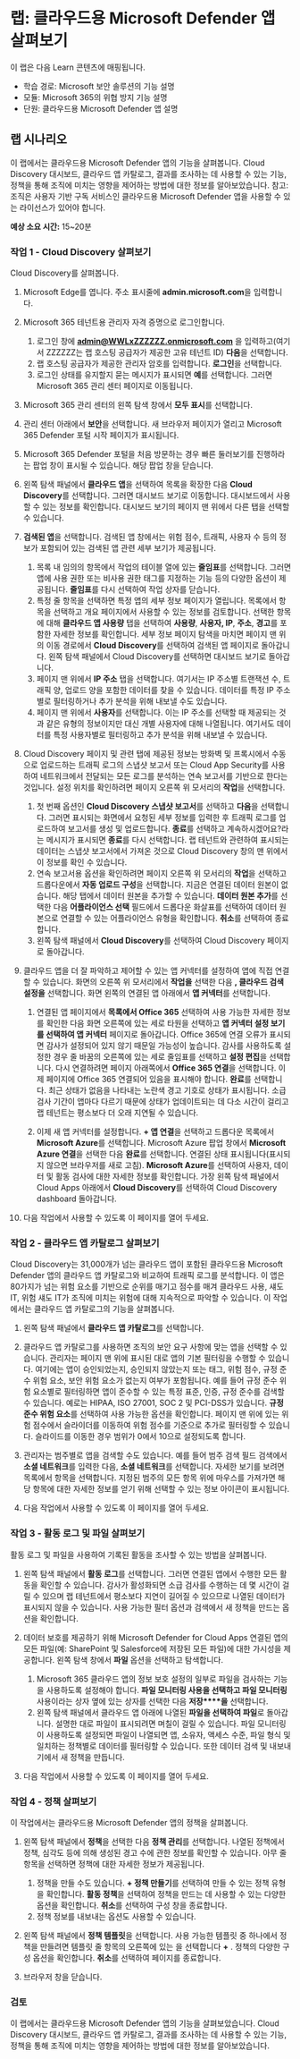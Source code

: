 <!---
---
랩: 제목: ‘클라우드용 Microsoft Defender 앱 탐색하기’ 모듈: ‘학습 경로: Microsoft 보안 솔루션의 기능 설명, 모듈 4: Microsoft 365의 위협 방지 기능 설명, 단원 5: 클라우드용 Microsoft Defender 앱 설명’
---
--->

# 랩: 클라우드용 Microsoft Defender 앱 살펴보기

이 랩은 다음 Learn 콘텐츠에 매핑됩니다.

- 학습 경로: Microsoft 보안 솔루션의 기능 설명
- 모듈: Microsoft 365의 위협 방지 기능 설명
- 단원: 클라우드용 Microsoft Defender 앱 설명

## 랩 시나리오

이 랩에서는 클라우드용 Microsoft Defender 앱의 기능을 살펴봅니다.  Cloud Discovery 대시보드, 클라우드 앱 카탈로그, 결과를 조사하는 데 사용할 수 있는 기능, 정책을 통해 조직에 미치는 영향을 제어하는 방법에 대한 정보를 알아보았습니다. 참고: 조직은 사용자 기반 구독 서비스인 클라우드용 Microsoft Defender 앱을 사용할 수 있는 라이선스가 있어야 합니다.

**예상 소요 시간:** 15~20분

### 작업 1 - Cloud Discovery 살펴보기

Cloud Discovery를 살펴봅니다.

1. Microsoft Edge를 엽니다. 주소 표시줄에 **admin.microsoft.com**을 입력합니다.

1. Microsoft 365 테넌트용 관리자 자격 증명으로 로그인합니다.
    1. 로그인 창에 **admin@WWLxZZZZZZ.onmicrosoft.com** 을 입력하고(여기서 ZZZZZZ는 랩 호스팅 공급자가 제공한 고유 테넌트 ID) **다음**을 선택합니다.
    1. 랩 호스팅 공급자가 제공한 관리자 암호를 입력합니다. **로그인**을 선택합니다.
    1. 로그인 상태를 유지할지 묻는 메시지가 표시되면 **예**를 선택합니다. 그러면 Microsoft 365 관리 센터 페이지로 이동됩니다.

1. Microsoft 365 관리 센터의 왼쪽 탐색 창에서 **모두 표시**를 선택합니다.

1. 관리 센터 아래에서 **보안**을 선택합니다.  새 브라우저 페이지가 열리고 Microsoft 365 Defender 포털 시작 페이지가 표시됩니다.  

1. Microsoft 365 Defender 포털을 처음 방문하는 경우 빠른 둘러보기를 진행하라는 팝업 창이 표시될 수 있습니다.  해당 팝업 창을 닫습니다.

1. 왼쪽 탐색 패널에서 **클라우드 앱**을 선택하여 목록을 확장한 다음 **Cloud Discovery**를 선택합니다. 그러면 대시보드 보기로 이동합니다.  대시보드에서 사용할 수 있는 정보를 확인합니다. 대시보드 보기의 페이지 맨 위에서 다른 탭을 선택할 수 있습니다.  

1. **검색된 앱**을 선택합니다. 검색된 앱 창에서는 위험 점수, 트래픽, 사용자 수 등의 정보가 포함되어 있는 검색된 앱 관련 세부 보기가 제공됩니다.
    1. 목록 내 임의의 항목에서 작업의 테이블 열에 있는 **줄임표**를 선택합니다.  그러면 앱에 사용 권한 또는 비사용 권한 태그를 지정하는 기능 등의 다양한 옵션이 제공됩니다.  **줄임표**를 다시 선택하여 작업 상자를 닫습니다.
    1. 특정 줄 항목을 선택하면 특정 앱의 세부 정보 페이지가 열립니다.  목록에서 항목을 선택하고 개요 페이지에서 사용할 수 있는 정보를 검토합니다.  선택한 항목에 대해 **클라우드 앱 사용량** 탭을 선택하여 **사용량**, **사용자, IP**, **주소**, **경고**를 포함한 자세한 정보를 확인합니다. 세부 정보 페이지 탐색을 마치면 페이지 맨 위의 이동 경로에서 **Cloud Discovery**를 선택하여 검색된 앱 페이지로 돌아갑니다.  왼쪽 탐색 패널에서 Cloud Discovery를 선택하면 대시보드 보기로 돌아갑니다.
    1. 페이지 맨 위에서 **IP 주소** 탭을 선택합니다. 여기서는 IP 주소별 트랜잭션 수, 트래픽 양, 업로드 양을 포함한 데이터를 찾을 수 있습니다.  데이터를 특정 IP 주소별로 필터링하거나 추가 분석을 위해 내보낼 수도 있습니다.
    1. 페이지 맨 위에서 **사용자**를 선택합니다.  이는 IP 주소를 선택할 때 제공되는 것과 같은 유형의 정보이지만 대신 개별 사용자에 대해 나열됩니다.  여기서도 데이터를 특정 사용자별로 필터링하고 추가 분석을 위해 내보낼 수 있습니다.

1. Cloud Discovery 페이지 및 관련 탭에 제공된 정보는 방화벽 및 프록시에서 수동으로 업로드하는 트래픽 로그의 스냅샷 보고서 또는 Cloud App Security를 사용하여 네트워크에서 전달되는 모든 로그를 분석하는 연속 보고서를 기반으로 한다는 것입니다.  설정 위치를 확인하려면 페이지 오른쪽 위 모서리의 **작업**을 선택합니다.
    1. 첫 번째 옵션인 **Cloud Discovery 스냅샷 보고서**를 선택하고 **다음**을 선택합니다. 그러면 표시되는 화면에서 요청된 세부 정보를 입력한 후 트래픽 로그를 업로드하여 보고서를 생성 및 업로드합니다.  **종료**를 선택하고 계속하시겠어요?라는 메시지가 표시되면 **종료**를 다시 선택합니다.  랩 테넌트와 관련하여 표시되는 데이터는 스냅샷 보고서에서 가져온 것으로 Cloud Discovery 창의 맨 위에서 이 정보를 확인 수 있습니다.
    1. 연속 보고서용 옵션을 확인하려면 페이지 오른쪽 위 모서리의 **작업**을 선택하고 드롭다운에서 **자동 업로드 구성**을 선택합니다.  지금은 연결된 데이터 원본이 없습니다. 해당 탭에서 데이터 원본을 추가할 수 있습니다. **데이터 원본 추가**를 선택한 다음 **어플라이언스 선택** 필드에서 드롭다운 화살표를 선택하여 데이터 원본으로 연결할 수 있는 어플라이언스 유형을 확인합니다.  **취소**를 선택하여 종료합니다.
    1. 왼쪽 탐색 패널에서 **Cloud Discovery**를 선택하여 Cloud Discovery 페이지로 돌아갑니다.

1. 클라우드 앱을 더 잘 파악하고 제어할 수 있는 앱 커넥터를 설정하여 앱에 직접 연결할 수 있습니다. 화면의 오른쪽 위 모서리에서 **작업을** 선택한 다음 **, 클라우드 검색 설정을** 선택합니다.  화면 왼쪽의 연결된 앱 아래에서 **앱 커넥터**를 선택합니다.  

    1. 연결된 앱 페이지에서 **목록에서 Office 365** 선택하여 사용 가능한 자세한 정보를 확인한 다음 화면 오른쪽에 있는 세로 타원을 선택하고 **앱 커넥터 설정 보기를 선택하여 앱 커넥터** 페이지로 돌아갑니다. Office 365에 연결 오류가 표시되면 감사가 설정되어 있지 않기 때문일 가능성이 높습니다.  감사를 사용하도록 설정한 경우 줄 바꿈의 오른쪽에 있는 세로 줄임표를 선택하고 **설정 편집**을 선택합니다.  다시 연결하려면 페이지 아래쪽에서 **Office 365 연결**을 선택합니다. 이제 페이지에 Office 365 연결되어 있음을 표시해야 합니다. **완료**를 선택합니다.  최근 상태가 없음을 나타내는 노란색 경고 기호로 상태가 표시됩니다.  소급 검사 기간이 앱마다 다르기 때문에 상태가 업데이트되는 데 다소 시간이 걸리고 랩 테넌트는 평소보다 더 오래 지연될 수 있습니다.

    1. 이제 새 앱 커넥터를 설정합니다. **+ 앱 연결**을 선택하고 드롭다운 목록에서 **Microsoft Azure**를 선택합니다.  Microsoft Azure 팝업 창에서 **Microsoft Azure 연결**을 선택한 다음 **완료**를 선택합니다.  연결된 상태 표시됩니다(표시되지 않으면 브라우저를 새로 고침). **Microsoft Azure**를 선택하여 사용자, 데이터 및 활동 검사에 대한 자세한 정보를 확인합니다.  가장 왼쪽 탐색 패널에서 Cloud Apps 아래에서 **Cloud Discovery**를 선택하여 Cloud Discovery dashboard 돌아갑니다.

1. 다음 작업에서 사용할 수 있도록 이 페이지를 열어 두세요.

### 작업 2 - 클라우드 앱 카탈로그 살펴보기

Cloud Discovery는 31,000개가 넘는 클라우드 앱이 포함된 클라우드용 Microsoft Defender 앱의 클라우드 앱 카탈로그와 비교하여 트래픽 로그를 분석합니다. 이 앱은 80가지가 넘는 위험 요소를 기반으로 순위를 매기고 점수를 매겨 클라우드 사용, 섀도 IT, 위험 섀도 IT가 조직에 미치는 위험에 대해 지속적으로 파악할 수 있습니다.  이 작업에서는 클라우드 앱 카탈로그의 기능을 살펴봅니다.

1. 왼쪽 탐색 패널에서 **클라우드 앱 카탈로그**를 선택합니다.

1. 클라우드 앱 카탈로그를 사용하면 조직의 보안 요구 사항에 맞는 앱을 선택할 수 있습니다. 관리자는 페이지 맨 위에 표시된 대로 앱의 기본 필터링을 수행할 수 있습니다. 여기에는 앱이 승인되었는지, 승인되지 않았는지 또는 태그, 위험 점수, 규정 준수 위험 요소, 보안 위험 요소가 없는지 여부가 포함됩니다.  예를 들어 규정 준수 위험 요소별로 필터링하면 앱이 준수할 수 있는 특정 표준, 인증, 규정 준수를 검색할 수 있습니다. 예로는 HIPAA, ISO 27001, SOC 2 및 PCI-DSS가 있습니다. **규정 준수 위험 요소**를 선택하여 사용 가능한 옵션을 확인합니다.  페이지 맨 위에 있는 위험 점수에서 슬라이더를 이동하여 위험 점수를 기준으로 추가로 필터링할 수 있습니다. 슬라이드를 이동한 경우 범위가 0에서 10으로 설정되도록 합니다.

1. 관리자는 범주별로 앱을 검색할 수도 있습니다.  예를 들어 범주 검색 필드 검색에서 **소셜 네트워크**를 입력한 다음, **소셜 네트워크**를 선택합니다.  자세한 보기를 보려면 목록에서 항목을 선택합니다.  지정된 범주의 모든 항목 위에 마우스를 가져가면 해당 항목에 대한 자세한 정보를 얻기 위해 선택할 수 있는 정보 아이콘이 표시됩니다.

1. 다음 작업에서 사용할 수 있도록 이 페이지를 열어 두세요.

### 작업 3 - 활동 로그 및 파일 살펴보기

활동 로그 및 파일을 사용하여 기록된 활동을 조사할 수 있는 방법을 살펴봅니다.

1. 왼쪽 탐색 패널에서 **활동 로그**를 선택합니다. 그러면 연결된 앱에서 수행한 모든 활동을 확인할 수 있습니다. 감사가 활성화되면 소급 검사를 수행하는 데 몇 시간이 걸릴 수 있으며 랩 테넌트에서 평소보다 지연이 길어질 수 있으므로 나열된 데이터가 표시되지 않을 수 있습니다. 사용 가능한 필터 옵션과 검색에서 새 정책을 만드는 옵션을 확인합니다.

1. 데이터 보호를 제공하기 위해 Microsoft Defender for Cloud Apps 연결된 앱의 모든 파일(예: SharePoint 및 Salesforce에 저장된 모든 파일)에 대한 가시성을 제공합니다. 왼쪽 탐색 창에서 **파일** 옵션을 선택하고 탐색합니다.
    1. Microsoft 365 클라우드 앱의 정보 보호 설정의 일부로 파일을 검사하는 기능을 사용하도록 설정해야 합니다.  **파일 모니터링 사용을 선택하고 파일 모니터링** 사용이라는 상자 옆에 있는 상자를 선택한 다음 **저장****을** 선택합니다.  
    1. 왼쪽 탐색 패널에서 클라우드 앱 아래에 나열된 **파일을 선택하여 파일**로 돌아갑니다. 설명한 대로 파일이 표시되려면 며칠이 걸릴 수 있습니다. 파일 모니터링이 사용하도록 설정되면 파일이 나열되면 앱, 소유자, 액세스 수준, 파일 형식 및 일치하는 정책별로 데이터를 필터링할 수 있습니다. 또한 데이터 검색 및 내보내기에서 새 정책을 만듭니다.

1. 다음 작업에서 사용할 수 있도록 이 페이지를 열어 두세요.

### 작업 4 - 정책 살펴보기

이 작업에서는 클라우드용 Microsoft Defender 앱의 정책을 살펴봅니다.

1. 왼쪽 탐색 패널에서 **정책**을 선택한 다음 **정책 관리**를 선택합니다.  나열된 정책에서 정책, 심각도 등에 의해 생성된 경고 수에 관한 정보를 확인할 수 있습니다. 아무 줄 항목을 선택하면 정책에 대한 자세한 정보가 제공됩니다.
    1. 정책을 만들 수도 있습니다. **+ 정책 만들기**를 선택하여 만들 수 있는 정책 유형을 확인합니다.  **활동 정책**을 선택하여 정책을 만드는 데 사용할 수 있는 다양한 옵션을 확인합니다.  **취소**를 선택하여 구성 창을 종료합니다.
    1. 정책 정보를 내보내는 옵션도 사용할 수 있습니다.

1. 왼쪽 탐색 패널에서 **정책 템플릿**을 선택합니다. 사용 가능한 템플릿 중 하나에서 정책을 만들려면 템플릿 줄 항목의 오른쪽에 있는 을 선택합니다 **+** .  정책의 다양한 구성 옵션을 확인합니다.  **취소**를 선택하여 페이지를 종료합니다.

1. 브라우저 창을 닫습니다.

### 검토

이 랩에서는 클라우드용 Microsoft Defender 앱의 기능을 살펴보았습니다.  Cloud Discovery 대시보드, 클라우드 앱 카탈로그, 결과를 조사하는 데 사용할 수 있는 기능, 정책을 통해 조직에 미치는 영향을 제어하는 방법에 대한 정보를 알아보았습니다.
